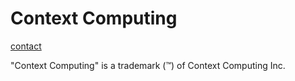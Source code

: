 # Context Computing

[contact](contact)

"Context Computing" is a trademark (™) of Context Computing Inc.
